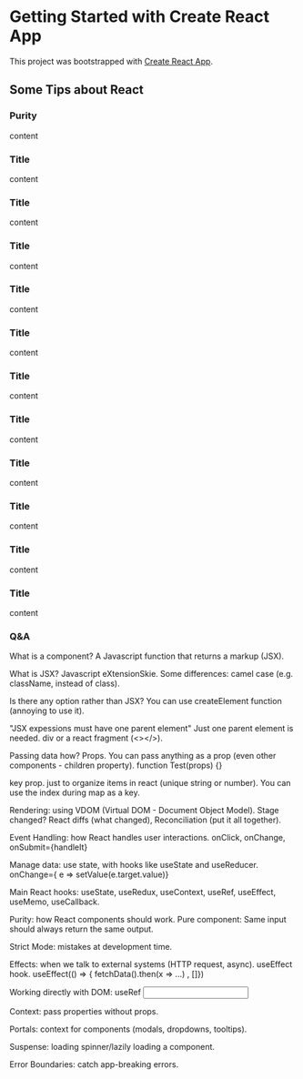 # Getting Started with Create React App

This project was bootstrapped with [Create React App](https://github.com/facebook/create-react-app).

## Some Tips about React

### Purity


content

### Title

content

### Title

content

### Title

content

### Title

content

### Title

content

### Title

content

### Title

content

### Title

content

### Title

content

### Title

content

### Title

content

### Q&A

What is a component? A Javascript function that returns a markup (JSX).

What is JSX? Javascript eXtensionSkie. Some differences: camel case (e.g. className, instead of class).

Is there any option rather than JSX? You can use createElement function (annoying to use it).

"JSX expessions must have one parent element" Just one parent element is needed. div or a react fragment (<></>).

Passing data how? Props. You can pass anything as a prop (even other components - children property). function Test(props) {}

key prop. just to organize items in react (unique string or number). You can use the index during map as a key.

Rendering: using VDOM (Virtual DOM - Document Object Model). Stage changed? React diffs (what changed), Reconciliation (put it all together).

Event Handling: how React handles user interactions. onClick, onChange, onSubmit={handleIt}

Manage data: use state, with hooks like useState and useReducer. onChange={ e => setValue(e.target.value)}

Main React hooks: useState, useRedux, useContext, useRef, useEffect, useMemo, useCallback.

Purity: how React components should work. Pure component: Same input should always return the same output.

Strict Mode: mistakes at development time.

Effects: when we talk to external systems (HTTP request, async). useEffect hook.  useEffect(() => { fetchData().then(x => ...) , []})

Working directly with DOM: useRef <input ref={ref}>

Context: pass properties without props.

Portals: context for components (modals, dropdowns, tooltips).

Suspense: loading spinner/lazily loading a component.

Error Boundaries: catch app-breaking errors.